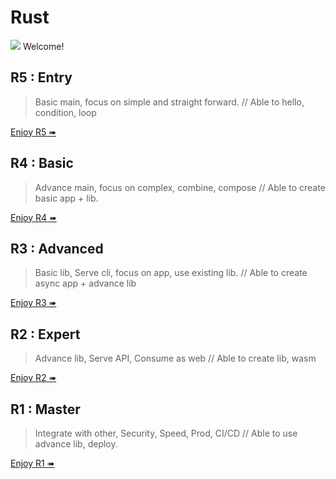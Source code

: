 # Rust

![](/assets/kat.png) Welcome!

## R5 : Entry

> Basic main, focus on simple and straight forward. // Able to hello, condition, loop

[Enjoy R5 ➠](./r5/mod.md)

## R4 : Basic

> Advance main, focus on complex, combine, compose // Able to create basic app + lib.

[Enjoy R4 ➠](./r4/mod.md)

## R3 : Advanced

> Basic lib, Serve cli, focus on app, use existing lib. // Able to create async app + advance lib

[Enjoy R3 ➠](./r3/mod.md)

## R2 : Expert

> Advance lib, Serve API, Consume as web // Able to create lib, wasm

[Enjoy R2 ➠](./r2/mod.md)

## R1 : Master

> Integrate with other, Security, Speed, Prod, CI/CD // Able to use advance lib, deploy.

[Enjoy R1 ➠](./r1/mod.md)
